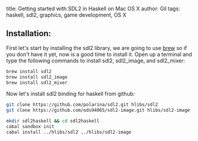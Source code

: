 title: Getting started with SDL2 in Haskell on Mac OS X
author: Gil
tags: haskell, sdl2, graphics, game development, OS X

## Installation:
First let's start by installing the sdl2 library, we are going to use [brew][brew] so if you don't have it yet, now is a good time to install it.
Open up a terminal and type the following commands to install sdl2, sdl2\_image, and sdl2\_mixer:

```bash
brew install sdl2
brew install sdl2_image
brew install sdl2_mixer
```

Now let's install sdl2 binding for haskell from github:

```bash
git clone https://github.com/polarina/sdl2.git hlibs/sdl2
git clone https://github.com/ods94065/sdl2-image.git hlibs/sdl2-image

mkdir sdl2haskell && cd sdl2haskell
cabal sandbox init
cabal install ../hlibs/sdl2 ../hlibs/sdl2-image
```


[brew]: http://brew.sh
